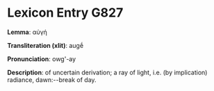 # Lexicon Entry G827

**Lemma**: αὐγή

**Transliteration (xlit)**: augḗ

**Pronunciation**: owg'-ay

**Description**:
of uncertain derivation; a ray of light, i.e. (by implication) radiance, dawn:--break of day.
